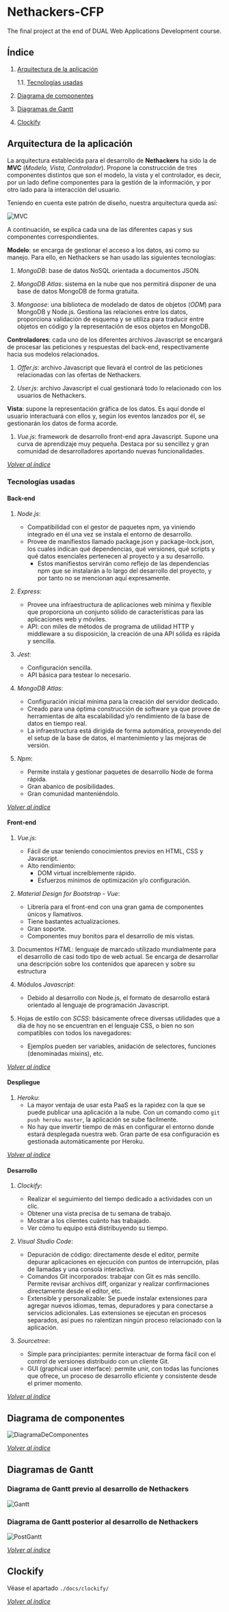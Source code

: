 # Nethackers-CFP

The final project at the end of DUAL Web Applications Development course.

<div id='indice' />

## Índice

1. [Arquitectura de la aplicación](#id1)

   1.1. [Tecnologías usadas](#id1-1)

2. [Diagrama de componentes](#id2)

3. [Diagramas de Gantt](#id3)

4. [Clockify](#id4)

<div id='id1' />

## Arquitectura de la aplicación

La arquitectura establecida para el desarrollo de **Nethackers** ha sido la de **MVC** (*Modelo, Vista, Controlador*). Propone la construcción de tres componentes distintos que son el modelo, la vista y el controlador, es decir, por un lado define componentes para la gestión de la información, y por otro lado para la interacción del usuario.

Teniendo en cuenta este patrón de diseño, nuestra arquitectura queda así:

![MVC](./docs/images/NethackersMVC.png)

A continuación, se explica cada una de las diferentes capas y sus componentes correspondientes.

**Modelo**: se encarga de gestionar el acceso a los datos, asi como su manejo. Para ello, en Nethackers se han usado las siguientes tecnologías:

1. _MongoDB_: base de datos NoSQL orientada a documentos JSON.

2. _MongoDB Atlas_: sistema en la nube que nos permitirá disponer de una base de datos MongoDB de forma gratuita.

3. _Mongoose_: una biblioteca de modelado de datos de objetos (_ODM_) para MongoDB y Node.js. Gestiona las relaciones entre los datos, proporciona validación de esquema y se utiliza para traducir entre objetos en código y la representación de esos objetos en MongoDB.

**Controladores**: cada uno de los diferentes archivos Javascript se encargará de procesar las peticiones y respuestas del back-end, respectivamente hacia sus modelos relacionados.

1. _Offer.js_: archivo Javascript que llevará el control de las peticiones relacionadas con las ofertas de Nethackers.

2. _User.js_: archivo Javascript el cual gestionará todo lo relacionado con los usuarios de Nethackers.

**Vista**: supone la representación gráfica de los datos. Es aquí donde el usuario interactuará con ellos y, según los eventos lanzados por él, se gestionarán los datos de forma acorde.

1. _Vue.js_: framework de desarrollo front-end apra Javascript. Supone una curva de aprendizaje muy pequeña. Destaca por su sencillez y gran comunidad de desarrolladores aportando nuevas funcionalidades.

[_Volver al índice_](#indice)

<div id='id1-1' />

### Tecnologías usadas

#### Back-end

1. _Node.js_:
   - Compatibilidad con el gestor de paquetes npm, ya viniendo integrado en él una vez se instala el entorno de desarrollo.
   - Provee de manifiestos llamado package.json y package-lock.json, los cuales indican qué dependencias, qué versiones, qué scripts y qué datos esenciales pertenecen al proyecto y a su desarrollo. 
      - Estos manifiestos servirán como reflejo de las dependencias npm que se instalarán a lo largo del desarrollo del proyecto, y por tanto no se mencionan aquí expresamente.

2. _Express_:
   - Provee una infraestructura de aplicaciones web mínima y flexible que proporciona un conjunto sólido de características para las aplicaciones web y móviles.
   - API: con miles de métodos de programa de utilidad HTTP y middleware a su disposición, la creación de una API sólida es rápida y sencilla.

3. _Jest_:
   - Configuración sencilla.
   - API básica para testear lo necesario.

4. _MongoDB Atlas_:
   - Configuración inicial mínima para la creación del servidor dedicado.
   - Creado para una óptima construcción de software ya que provee de herramientas de alta escalabilidad y/o rendimiento de la base de datos en tiempo real.
   - La infraestructura está dirigida de forma automática, proveyendo del el setup de la base de datos, el mantenimiento y las mejoras de versión.

5. _Npm_:
   - Permite instala y gestionar paquetes de desarrollo Node de forma rápida.
   - Gran abanico de posibilidades.
   - Gran comunidad manteniéndolo.

[_Volver al índice_](#indice)

#### Front-end

1. _Vue.js_:
   - Fácil de usar teniendo conocimientos previos en HTML, CSS y Javascript.
   - Alto rendimiento:
      - DOM virtual increíblemente rápido.
      - Esfuerzos mínimos de optimización y/o configuración.

2. _Material Design for Bootstrap - Vue_: 
   - Librería para el front-end con una gran gama de componentes únicos y llamativos.
   - Tiene bastantes actualizaciones.
   - Gran soporte.
   - Componentes muy bonitos para el desarrollo de mis vistas.

3. Documentos _HTML_: lenguaje de marcado utilizado mundialmente para el desarrollo de casi todo tipo de web actual. Se encarga de desarrollar una descripción sobre los contenidos que aparecen y sobre su estructura

4. Módulos _Javascript_:
   - Debido al desarrollo con Node.js, el formato de desarrollo estará orientado al lenguaje de programación Javascript.

5. Hojas de estilo con _SCSS_: básicamente ofrece diversas utilidades que a día de hoy no se encuentran en el lenguaje CSS, o bien no son compatibles con todos los navegadores:
   - Ejemplos pueden ser variables, anidación de selectores, funciones (denominadas mixins), etc.

[_Volver al índice_](#indice)

#### Despliegue

1. _Heroku_:
   - La mayor ventaja de usar esta PaaS es la rapidez con la que se puede publicar una aplicación a la nube. Con un comando como `git push heroku master`, la aplicación se sube fácilmente.
   - No hay que invertir tiempo de más en configurar el entorno donde estará desplegada nuestra web. Gran parte de esa configuración es gestionada automáticamente por Heroku.

[_Volver al índice_](#indice)

#### Desarrollo

1. _Clockify_:
   - Realizar el seguimiento del tiempo dedicado a actividades con un clic.
   - Obtener una vista precisa de tu semana de trabajo.
   - Mostrar a los clientes cuánto has trabajado.
   - Ver cómo tu equipo está distribuyendo su tiempo.

2. _Visual Studio Code_:
   - Depuración de código: directamente desde el editor, permite depurar aplicaciones en ejecución con puntos de interrupción, pilas de llamadas y una consola interactiva.
   - Comandos Git incorporados: trabajar con Git es más sencillo. Permite revisar archivos diff, organizar y realizar confirmaciones directamente desde el editor, etc.
   - Extensible y personalizable: Se puede instalar extensiones para agregar nuevos idiomas, temas, depuradores y para conectarse a servicios adicionales. Las extensiones se ejecutan en procesos separados, así pues no ralentizan ningún proceso relacionado con la aplicación.

3. _Sourcetree_:
   - Simple para principiantes: permite interactuar de forma fácil con el control de versiones distribuido con un cliente Git.
   - GUI (graphical user interface): permite unir, con todas las funciones que ofrece, un proceso de desarrollo eficiente y consistente desde el primer momento.

[_Volver al índice_](#indice)

<div id='id2' />

## Diagrama de componentes

![DiagramaDeComponentes](./docs/images/DiagramaDeComponentes.png)

[_Volver al índice_](#indice)

<div id='id3' />

## Diagramas de Gantt

### Diagrama de Gantt previo al desarrollo de Nethackers

![Gantt](./docs/images/GanttNethackers.png)

### Diagrama de Gantt posterior al desarrollo de Nethackers

![PostGantt](./docs/images/PostGanttNethackers.png)

[_Volver al índice_](#indice)

<div id='id4' />

## Clockify

Véase el apartado `./docs/clockify/`

[_Volver al índice_](#indice)